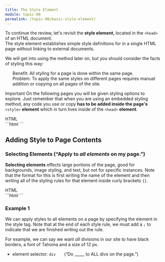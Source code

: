 ```yaml
---
title: The Style Element
module: topic-08
permalink: /topic-08/basic-style-element/
---
```


<div class="divider-heading"></div>

To continue the review, let's revisit the **style element**, located in the `<head>` of an HTML document.
<br/>
The style element establishes simple style definitions for in a single HTML page without linking to external documents.</p>


We will get into using the method later on, but you should consider the facts of styling this way:

<ul style="list-style-type: none">
  <li class="icon-pro"> Benefit: All styling for a page is done within the same page.</li>
  <li class="icon-con"> Problem: To apply the same styles on different pages requires manual addition or copying on all pages of the site.</li>
</ul>

<span class="label label-danger">Important</span> On the following pages you will be given styling options to explore. Just remember that when you are using an embedded styling method, any code you use or copy **has to be added inside the page's** `<style>` **element** which in turn lives inside of the `<head>` **element**.

<div class="code-heading">
  <span class="html">HTML</span>
</div>
```html
<!DOCTYPE html>
<html>
  <head>
    <title>My Way-Cool Awesome Site</title>
    <style>
      /* “Decorative” styling of page contents... */
    </style>
  </head>

  <body>
    <!-- Page contents that will get styled... -->
  </body>
</html>
```


<div class="divider-pg"></div>


## Adding Style to Page Contents

### Selecting Elements (“Apply to _all elements_ on my page.”)
**Selecting elements** effects large portions of the page, good for backgrounds, image styling, and text, but not for specific instances. Note that the format for this is first writing the name of the element and then writing all of the styling rules for that element inside curly brackets `{}`.

<div class="code-heading">
  <span class="html">HTML</span>
</div>
```html
<style>
  body {
    /* Will affect the ENTIRE body of the page. */
  }
  h1 {
    /* Will affect EVERY heading 1 on the page. */
  }
  img {
    /* Will affect ALL images on the page. */
  }
</style>
```

### Example 1

We can apply styles to all elements on a page by specifying the element in the style tag. Note that at the end of each style rule, we must add a `;` to indicate that we are finished writing out the rule.

For example, we can say we want _all_ divisions in our site to have black borders, a font of Tahoma and a size of 12 px.
- element selector: `div` &nbsp;&nbsp;&nbsp;&nbsp;&nbsp;&nbsp;(“Do _____ to ALL divs on the page.”)


<div class="external-embed">
  <p data-height="600" data-theme-id="30567" data-slug-hash="bGedNXp" data-default-tab="html,result" data-user="retrog4m3r" data-pen-title="Basic Style Selectors in HTML" class="codepen"></p>
</div>
